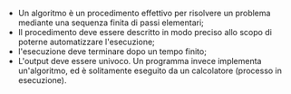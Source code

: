 - Un algoritmo è un procedimento effettivo per risolvere un problema mediante una sequenza finita di passi elementari;
- Il procedimento deve essere descritto in modo preciso allo scopo di poterne automatizzare l'esecuzione;
- l'esecuzione deve terminare dopo un tempo finito;
- L'output deve essere univoco.
Un programma invece implementa un'algoritmo, ed è solitamente eseguito da un calcolatore (processo in esecuzione).